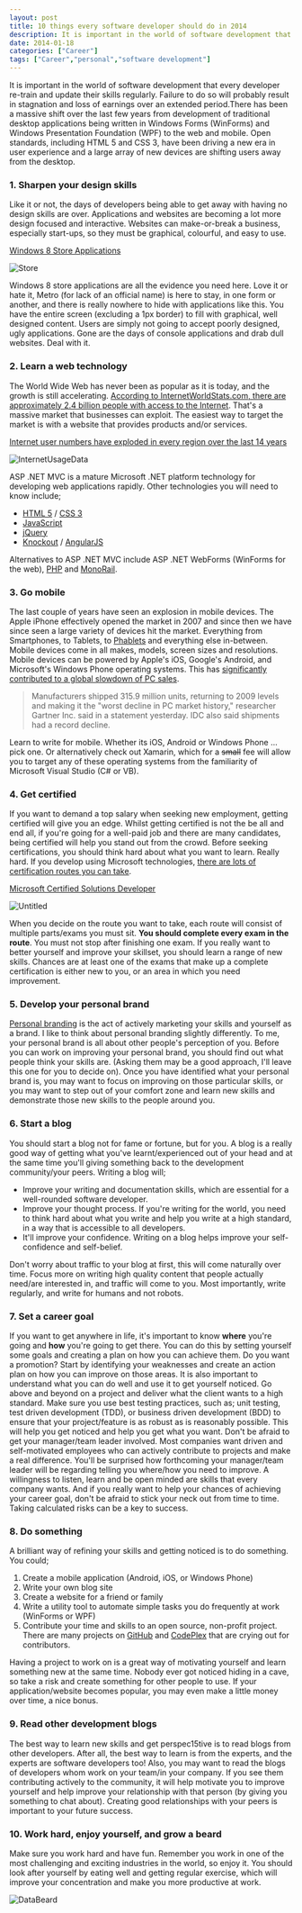 ```yaml
---
layout: post
title: 10 things every software developer should do in 2014
description: It is important in the world of software development that every developer re-train and update their skills regularly.  Here's what to learn in 2014.
date: 2014-01-18
categories: ["Career"]
tags: ["Career","personal","software development"]
---
```


It is important in the world of software development that every developer re-train and update their skills regularly. Failure to do so will probably result in stagnation and loss of earnings over an extended period.There has been a massive shift over the last few years from development of traditional desktop applications being written in Windows Forms (WinForms) and Windows Presentation Foundation (WPF) to the web and mobile. Open standards, including HTML 5 and CSS 3, have been driving a new era in user experience and a large array of new devices are shifting users away from the desktop.

### 1. Sharpen your design skills

Like it or not, the days of developers being able to get away with having no design skills are over. Applications and websites are becoming a lot more design focused and interactive. Websites can make-or-break a business, especially start-ups, so they must be graphical, colourful, and easy to use.

<u>Windows 8 Store Applications</u>

![Store](store1.png)

Windows 8 store applications are all the evidence you need here. Love it or hate it, Metro (for lack of an official name) is here to stay, in one form or another, and there is really nowhere to hide with applications like this. You have the entire screen (excluding a 1px border) to fill with graphical, well designed content. Users are simply not going to accept poorly designed, ugly applications. Gone are the days of console applications and drab dull websites. Deal with it.

### 2. Learn a web technology

The World Wide Web has never been as popular as it is today, and the growth is still accelerating. [According to InternetWorldStats.com, there are approximately 2.4 billion people with access to the Internet](http://www.internetworldstats.com/stats.htm 'InternetWorldStats.com'). That's a massive market that businesses can exploit. The easiest way to target the market is with a website that provides products and/or services.

<u>Internet user numbers have exploded in every region over the last 14 years</u>

![InternetUsageData](internetusagedata1.png)

ASP .NET MVC is a mature Microsoft .NET platform technology for developing web applications rapidly. Other technologies you will need to know include;

* [HTML 5](http://www.w3schools.com/html/html5_intro.asp) / [CSS 3](http://www.htmlgoodies.com/html5/tutorials/learn-css3-from-a-z-getting-started-with-layouts-.html)
* [JavaScript](https://developer.mozilla.org/en-US/docs/Web/JavaScript/Getting_Started)
* [jQuery](http://www.w3schools.com/jquery/default.asp?utm_source=twitterfeed&utm_medium=twitter)
* [Knockout](http://knockoutjs.com/documentation/introduction.html) / [AngularJS](https://geekli.st/zmilan/links/20659)

Alternatives to ASP .NET MVC include ASP .NET WebForms (WinForms for the web), [PHP](http://www.php.net/manual/en/getting-started.php) and [MonoRail](http://www.castleproject.org/projects/monorail/).

### 3. Go mobile

The last couple of years have seen an explosion in mobile devices. The Apple iPhone effectively opened the market in 2007 and since then we have since seen a large variety of devices hit the market. Everything from Smartphones, to Tablets, to [Phablets](http://en.wikipedia.org/wiki/Phablet) and everything else in-between. Mobile devices come in all makes, models, screen sizes and resolutions. Mobile devices can be powered by Apple's iOS, Google's Android, and Microsoft's Windows Phone operating systems. This has [significantly contributed to a global slowdown of PC sales](http://www.businessweek.com/news/2014-01-09/pc-shipments-decline-6-dot-9-percent-in-lackluster-holiday-shopping).

> Manufacturers shipped 315.9 million units, returning to 2009 levels and making it the "worst decline in PC market history," researcher Gartner Inc. said in a statement yesterday. IDC also said shipments had a record decline.

Learn to write for mobile. Whether its iOS, Android or Windows Phone ... pick one. Or alternatively check out Xamarin, which for a <strike>small</strike> fee will allow you to target any of these operating systems from the familiarity of Microsoft Visual Studio (C# or VB).

### 4. Get certified

If you want to demand a top salary when seeking new employment, getting certified will give you an edge. Whilst getting certified is not the be all and end all, if you're going for a well-paid job and there are many candidates, being certified will help you stand out from the crowd. Before seeking certifications, you should think hard about what you want to learn. Really hard. If you develop using Microsoft technologies, [there are lots of certification routes you can take](http://www.microsoft.com/learning/en-gb/certification-overview.aspx).

<u>Microsoft Certified Solutions Developer</u>

![Untitled](untitled1.png)

When you decide on the route you want to take, each route will consist of multiple parts/exams you must sit. **You should complete every exam in the route**. You must not stop after finishing one exam. If you really want to better yourself and improve your skillset, you should learn a range of new skills. Chances are at least one of the exams that make up a complete certification is either new to you, or an area in which you need improvement.

### 5. Develop your personal brand

[Personal branding](http://andrewtokeley.net/archive/2008/07/16/so-whatrsquos-your-personal-developer-brand.aspx) is the act of actively marketing your skills and yourself as a brand. I like to think about personal branding slightly differently. To me, your personal brand is all about other people's perception of you. Before you can work on improving your personal brand, you should find out what people think your skills are. (Asking them may be a good approach, I'll leave this one for you to decide on). Once you have identified what your personal brand is, you may want to focus on improving on those particular skills, or you may want to step out of your comfort zone and learn new skills and demonstrate those new skills to the people around you.

### 6. Start a blog

You should start a blog not for fame or fortune, but for you. A blog is a really good way of getting what you've learnt/experienced out of your head and at the same time you'll giving something back to the development community/your peers. Writing a blog will;

* Improve your writing and documentation skills, which are essential for a well-rounded software developer.
* Improve your thought process. If you're writing for the world, you need to think hard about what you write and help you write at a high standard, in a way that is accessible to all developers.
* It'll improve your confidence. Writing on a blog helps improve your self-confidence and self-belief.

Don't worry about traffic to your blog at first, this will come naturally over time. Focus more on writing high quality content that people actually need/are interested in, and traffic will come to you. Most importantly, write regularly, and write for humans and not robots.

### 7. Set a career goal

If you want to get anywhere in life, it's important to know **where** you're going and **how** you're going to get there. You can do this by setting yourself some goals and creating a plan on how you can achieve them. Do you want a promotion? Start by identifying your weaknesses and create an action plan on how you can improve on those areas. It is also important to understand what you can do well and use it to get yourself noticed. Go above and beyond on a project and deliver what the client wants to a high standard. Make sure you use best testing practices, such as; unit testing, test driven development (TDD), or business driven development (BDD) to ensure that your project/feature is as robust as is reasonably possible. This will help you get noticed and help you get what you want. Don't be afraid to get your manager/team leader involved. Most companies want driven and self-motivated employees who can actively contribute to projects and make a real difference. You'll be surprised how forthcoming your manager/team leader will be regarding telling you where/how you need to improve. A willingness to listen, learn and be open minded are skills that every company wants. And if you really want to help your chances of achieving your career goal, don't be afraid to stick your neck out from time to time. Taking calculated risks can be a key to success.

### 8. Do something

A brilliant way of refining your skills and getting noticed is to do something. You could;

1.  Create a mobile application (Android, iOS, or Windows Phone)
2.  Write your own blog site
3.  Create a website for a friend or family
4.  Write a utility tool to automate simple tasks you do frequently at work (WinForms or WPF)
5.  Contribute your time and skills to an open source, non-profit project. There are many projects on [GitHub](https://help.github.com/articles/fork-a-repo) and [CodePlex](http://www.codeplex.com/site/search/openings) that are crying out for contributors.

Having a project to work on is a great way of motivating yourself and learn something new at the same time. Nobody ever got noticed hiding in a cave, so take a risk and create something for other people to use. If your application/website becomes popular, you may even make a little money over time, a nice bonus.

### 9. Read other development blogs

The best way to learn new skills and get perspec15tive is to read blogs from other developers. After all, the best way to learn is from the experts, and the experts are software developers too! Also, you may want to read the blogs of developers whom work on your team/in your company. If you see them contributing actively to the community, it will help motivate you to improve yourself and help improve your relationship with that person (by giving you something to chat about). Creating good relationships with your peers is important to your future success.

### 10. Work hard, enjoy yourself, and grow a beard

Make sure you work hard and have fun. Remember you work in one of the most challenging and exciting industries in the world, so enjoy it. You should look after yourself by eating well and getting regular exercise, which will improve your concentration and make you more productive at work.

![DataBeard](databeard1.png)

